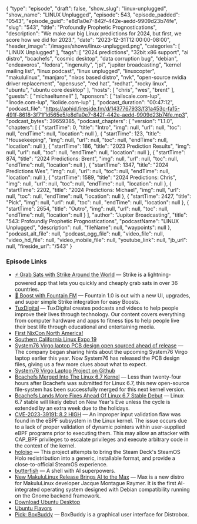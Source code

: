 {
  "type": "episode",
  "draft": false,
  "show_slug": "linux-unplugged",
  "show_name": "LINUX Unplugged",
  "episode": 543,
  "episode_padded": "0543",
  "episode_guid": "e8d1a0e7-842f-442e-aedd-9909d23b74fe",
  "slug": "543",
  "title": "Profoundly Prophetic Prognostications",
  "description": "We make our big Linux predictions for 2024, but first, we score how we did for 2023.",
  "date": "2023-12-31T12:00:00-08:00",
  "header_image": "/images/shows/linux-unplugged.png",
  "categories": [
    "LINUX Unplugged"
  ],
  "tags": [
    "2024 predictions",
    "32bit x86 support",
    "ai distro",
    "bcachefs",
    "cosmic desktop",
    "data corruption bug",
    "debian",
    "endeavoros",
    "fedora",
    "ingenuity",
    "jpl",
    "jupiter broadcasting",
    "kernel mailing list",
    "linux podcast",
    "linux unplugged",
    "linuxcopter",
    "makululinux",
    "manjaro",
    "nixos based distro",
    "nvk",
    "open-source nvidia driver replacement",
    "opensuse",
    "red hat",
    "redhat",
    "rocky linux",
    "ubuntu",
    "ubuntu core desktop"
  ],
  "hosts": [
    "chris",
    "wes",
    "brent"
  ],
  "guests": [
    "michaeltunnell"
  ],
  "sponsors": [
    "tailscale.com-lup",
    "linode.com-lup",
    "kolide.com-lup"
  ],
  "podcast_duration": "00:47:12",
  "podcast_file": "https://aphid.fireside.fm/d/1437767933/f31a453c-fa15-491f-8618-3f71f1d565e5/e8d1a0e7-842f-442e-aedd-9909d23b74fe.mp3",
  "podcast_bytes": 39659385,
  "podcast_chapters": {
    "version": "1.1.0",
    "chapters": [
      {
        "startTime": 0,
        "title": "Intro",
        "img": null,
        "url": null,
        "toc": null,
        "endTime": null,
        "location": null
      },
      {
        "startTime": 123,
        "title": "Housekeeping",
        "img": null,
        "url": null,
        "toc": null,
        "endTime": null,
        "location": null
      },
      {
        "startTime": 186,
        "title": "2023 Prediction Results",
        "img": null,
        "url": null,
        "toc": null,
        "endTime": null,
        "location": null
      },
      {
        "startTime": 874,
        "title": "2024 Predictions: Brent",
        "img": null,
        "url": null,
        "toc": null,
        "endTime": null,
        "location": null
      },
      {
        "startTime": 1347,
        "title": "2024 Predictions Wes",
        "img": null,
        "url": null,
        "toc": null,
        "endTime": null,
        "location": null
      },
      {
        "startTime": 1589,
        "title": "2024 Predictions: Chris",
        "img": null,
        "url": null,
        "toc": null,
        "endTime": null,
        "location": null
      },
      {
        "startTime": 2202,
        "title": "2024 Predictions: Michael",
        "img": null,
        "url": null,
        "toc": null,
        "endTime": null,
        "location": null
      },
      {
        "startTime": 2427,
        "title": "Pick",
        "img": null,
        "url": null,
        "toc": null,
        "endTime": null,
        "location": null
      },
      {
        "startTime": 2654,
        "title": "Outro",
        "img": null,
        "url": null,
        "toc": null,
        "endTime": null,
        "location": null
      }
    ],
    "author": "Jupiter Broadcasting",
    "title": "543: Profoundly Prophetic Prognostications",
    "podcastName": "LINUX Unplugged",
    "description": null,
    "fileName": null,
    "waypoints": null
  },
  "podcast_alt_file": null,
  "podcast_ogg_file": null,
  "video_file": null,
  "video_hd_file": null,
  "video_mobile_file": null,
  "youtube_link": null,
  "jb_url": null,
  "fireside_url": "/543"
}


### Episode Links

  * [⚡ Grab Sats with Strike Around the World](https://strike.me/download/ "⚡ Grab Sats with Strike Around the World") — Strike is a lightning-powered app that lets you quickly and cheaply grab sats in over 36 countries.
  * [🎉 Boost with Fountain FM](https://www.fountain.fm/features "🎉 Boost with Fountain FM") — Fountain 1.0 is out with a new UI, upgrades, and super simple Strike integration for easy Boosts.
  * [TuxDigital](https://tuxdigital.com/ "TuxDigital") — TuxDigital creates podcasts and videos to help people improve their lives through technology. Our content covers everything from computer hardware and apps to fitness tips to help people live their best life through educational and entertaining media.
  * [First NixCon North America!](https://discourse.nixos.org/t/announcing-first-nixcon-north-america/35874 "First NixCon North America!")
  * [Southern California Linux Expo 19](https://www.socallinuxexpo.org/scale/21x "Southern California Linux Expo 19")
  * [System76 Virgo laptop PCB design open sourced ahead of release](https://liliputing.com/system76-virgo-laptop-pcb-design-open-sourced-ahead-of-release/ "System76 Virgo laptop PCB design open sourced ahead of release") — The company began sharing hints about the upcoming System76 Virgo laptop earlier this year. Now System76 has released the PCB design files, giving us a few more clues about what to expect.
  * [System76 Virgo Laptop Project on Github](https://github.com/system76/virgo/ "System76 Virgo Laptop Project on Github")
  * [Bcachefs Merged Into The Linux 6.7 Kernel](https://www.phoronix.com/news/Bcachefs-Merged-Linux-6.7 "Bcachefs Merged Into The Linux 6.7 Kernel") — Less than twenty-four hours after Bcachefs was submitted for Linux 6.7, this new open-source file-system has been successfully merged for this next kernel version.
  * [Bcachefs Lands More Fixes Ahead Of Linux 6.7 Stable Debut](https://www.phoronix.com/news/More-Bcachefs-Fixes "Bcachefs Lands More Fixes Ahead Of Linux 6.7 Stable Debut") — Linux 6.7 stable will likely debut on New Year's Eve unless the cycle is extended by an extra week due to the holidays.
  * [CVE-2023-39191: 8.2 HIGH](https://nvd.nist.gov/vuln/detail/CVE-2023-39191 "CVE-2023-39191: 8.2 HIGH") — An improper input validation flaw was found in the eBPF subsystem in the Linux kernel. The issue occurs due to a lack of proper validation of dynamic pointers within user-supplied eBPF programs prior to executing them. This may allow an attacker with CAP_BPF privileges to escalate privileges and execute arbitrary code in the context of the kernel.
  * [holoiso](https://github.com/HoloISO/holoiso "holoiso") — This project attempts to bring the Steam Deck's SteamOS Holo redistribution into a generic, installable format, and provide a close-to-official SteamOS experience.
  * [butterfish](https://github.com/bakks/butterfish "butterfish") — A shell with AI superpowers.
  * [New MakuluLinux Release Brings AI to the Max](https://www.linuxinsider.com/story/new-makululinux-release-brings-ai-to-the-max-177104.html "New MakuluLinux Release Brings AI to the Max") — Max is a new distro for MakuluLinux developer Jacque Montague Raymer. It is the first AI-integrated operating system designed with Debian compatibility running on the Gnome backend framework.
  * [Download Ubuntu Desktop](https://ubuntu.com/download/desktop "Download Ubuntu Desktop")
  * [Ubuntu Flavors](https://ubuntu.com/desktop/flavours "Ubuntu Flavors")
  * [Pick: BoxBuddy](https://flathub.org/apps/io.github.dvlv.boxbuddyrs "Pick: BoxBuddy") — BoxBuddy is a graphical user interface for Distrobox.


